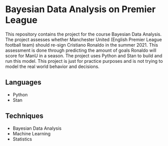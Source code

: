# Bayesian Data Analysis on Premier League

This repository contains the project for the course Bayesian Data Analysis. The project assesses whether Manchester United (English Premier League football team) should re-sign Cristiano Ronaldo in the summer 2021. This assessment is done through predicting the amount of goals Ronaldo will score for ManU in a season. The project uses Python and Stan to build and run this model. This project is just for practice purposes and is not trying to model the real world behavior and decisions.<br>

## Languages
<ul>
    <li>Python</li>
    <li>Stan</li>
</ul>

## Techniques
<ul>
    <li>Bayesian Data Analysis</li>
    <li>Machine Learning</li>
    <li>Statistics</li>
</ul>